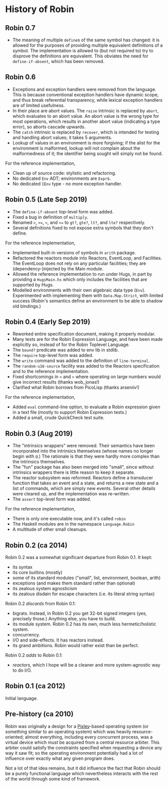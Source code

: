 History of Robin
================

Robin 0.7
---------

*   The meaning of multiple `define`s of the same symbol
    has changed: it is allowed for the purposes of
    providing multiple equivalent definitions of a symbol.
    The implementation is allowed to (but not required to)
    try to disprove the definitions are equivalent.  This
    obviates the need for `define-if-absent`, which has
    been removed.

Robin 0.6
---------

*   Exceptions and exception handlers were removed from
    the language.  This is because conventional exception
    handlers have dynamic scope, and thus break referential
    transparency, while lexical exception handlers are of
    limited usefulness.
*   In their place are abort values.  The `raise` intrinsic
    is replaced by `abort`, which evaluates to
    an abort value.  An abort value is the wrong type for
    most operations, which results in another abort value
    (indicating a type error), so aborts cascade upwards.
*   The `catch` intrinsic is replaced by `recover`, which
    is intended for testing and handling abort values;
    it takes 5 arguments.
*   Lookup of values in an environment is more forgiving;
    if the alist for the environment is malformed, lookup
    will not complain about the malformedness of it; the
    identifier being sought will simply not be found.

For the reference implementation,

*   Clean up of source code: stylistic and refactoring.
*   No dedicated `Env` ADT; environments are `Expr`s.
*   No dedicated `IEnv` type - no more exception handler.

Robin 0.5 (Late Sep 2019)
---------

*   The `define-if-absent` top-level form was added.
*   Fixed a bug in definition of `multiply`.
*   Renamed `>`, `>=`, `<`, and `<=` to `gt?`, `gte?`,
    `lt?`, and `lte?` respectively.
*   Several definitions fixed to not expose extra symbols
    that they don't define.

For the reference implementation,

*   Implemented built-in versions of symbols in `arith` package.
*   Refactored the reactors module into Reactors, EventLoop, and
    Facilities.  The EventLoop does not rely on any particular
    facilities; they are (dependency-)injected by the Main module.
*   Allowed the reference implementation to run under Hugs,
    in part by providing a `HugsMain.hs` which only includes the
    facilities that are supported by Hugs.
*   Modelled environments with their own algebraic data type
    (`Env`).  Experimented with implementing them with
    `Data.Map.Strict`, with limited success (Robin's semantics
    define an environment to be able to shadow old bindings.)

Robin 0.4 (Early Sep 2019)
---------

*   Reworked entire specification document, making it properly modular.
*   Many tests are for the Robin Expression Language, and have been
    made explicitly so, instead of for the Robin Toplevel Language.
*   The `bound?` predicate was added to env lib in stdlib.
*   The `require` top-level form was added.
*   The `write` command was added to the definition of `line-terminal`.
*   The `random-u16-source` facility was added to the Reactors
    specification and to the reference implementation.
*   Fixed shortcomings in `<` and `>` where operating on large numbers
    would give incorrect results (thanks wob_jonas!)
*   Clarified what Robin borrows from PicoLisp (thanks arseniiv!)

For the reference implementation,

*   Added `eval` command-line option, to evaluate a Robin expression
    given in a text file (mostly to support Robin Expression tests.)
*   Added a small, crude QuickCheck test suite.

Robin 0.3 (Aug 2019)
---------

*   The "intrinsics wrappers" were removed.  Their semantics have been
    incorporated into the intrinsics themselves (whose names no longer
    begin with `@`.)  The rationale is that they were hardly more complex
    than the intrinsics themselves.
*   The "fun" package has also been merged into "small", since without
    intrinsics wrappers there is little reason to keep it separate.
*   The reactor subsystem was reformed.  Reactors define a transducer
    function that takes an event and a state, and returns a new state
    and a list of commands, which are simply new events.  Several other
    details were cleared up, and the implementation was re-written.
*   The `assert` top-level form was added.

For the reference implementation,

*   There is only one executable now, and it's called `robin`
*   The Haskell modules are in the namespace `Language.Robin`
*   A multitude of other small cleanups.

Robin 0.2 (ca 2014)
---------

Robin 0.2 was a somewhat significant departure from Robin 0.1.  It kept:

*   its syntax
*   its core builtins (mostly)
*   some of its standard modules ("small", list, environment, boolean, arith)
*   exceptions (and makes them standard rather than optional)
*   its zealous system agnosticism
*   its zealous disdain for escape characters (i.e. its literal string syntax)

Robin 0.2 *discards* from Robin 0.1:

*   bigrats.  Instead, in Robin 0.2 you get 32-bit signed integers (yes,
    precisely those.)  Anything else, you have to build.
*   its module system.  Robin 0.2 has its own, much less hermetic/holistic
    system.
*   concurrency.
*   I/O and side-effects.  It has reactors instead.
*   its grand ambitions.  Robin would rather exist than be perfect.

Robin 0.2 *adds* to Robin 0.1:

*   _reactors_, which I hope will be a cleaner and more system-agnostic
    way to do I/O.

Robin 0.1 (ca 2012)
---------

Initial language.

Pre-history (ca 2010)
-----------

Robin was originally a design for a [Pixley][]-based operating system (or something
similar to an operating system) which was heavily resource-oriented; almost
everything, including every concurrent process, was a virtual device
which must be acquired from a central resource arbiter.  This arbiter could
satisfy the constraints specified when requesting a device any way it saw
fit; so the operating environment potentially had a lot of influence over
exactly what any given program does.

Not a lot of that idea remains, but it did influence the fact that Robin should
be a purely functional language which nevertheless interacts with the rest of the
world through some kind of framework.

[Pixley]:    https://catseye.tc/node/Pixley
